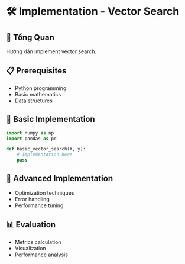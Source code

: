 # 🛠️ Implementation - Vector Search

## 🎯 Tổng Quan
Hướng dẫn implement vector search.

## 📋 Prerequisites
- Python programming
- Basic mathematics
- Data structures

## 🚀 Basic Implementation
```python
import numpy as np
import pandas as pd

def basic_vector_search(X, y):
    # Implementation here
    pass
```

## 🔧 Advanced Implementation
- Optimization techniques
- Error handling
- Performance tuning

## 📊 Evaluation
- Metrics calculation
- Visualization
- Performance analysis
